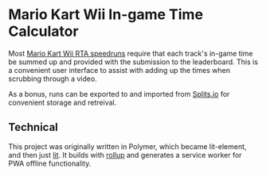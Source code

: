 # Mario Kart Wii In-game Time Calculator

Most [Mario Kart Wii RTA speedruns](https://www.speedrun.com/mkw) require that each track's in-game time be summed up and provided with the submission to the leaderboard.
This is a convenient user interface to assist with adding up the times when scrubbing through a video.

As a bonus, runs can be exported to and imported from [Splits.io](https://splits.io/) for convenient storage and retreival.

## Technical

This project was originally written in Polymer, which became lit-element, and then just [lit](https://lit.dev/).
It builds with [rollup](https://rollupjs.org/) and generates a service worker for PWA offline functionality.
